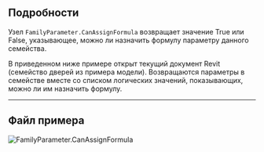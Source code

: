 ## Подробности
Узел `FamilyParameter.CanAssignFormula` возвращает значение True или False, указывающее, можно ли назначить формулу параметру данного семейства.

В приведенном ниже примере открыт текущий документ Revit (семейство дверей из примера модели). Возвращаются параметры в семействе вместе со списком логических значений, показывающих, можно ли им назначить формулу.
___
## Файл примера

![FamilyParameter.CanAssignFormula](./Revit.Elements.FamilyParameter.CanAssignFormula_img.jpg)
